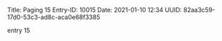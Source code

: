 Title: Paging 15
Entry-ID: 10015
Date: 2021-01-10 12:34
UUID: 82aa3c59-17d0-53c3-ad8c-aca0e68f3385

entry 15
